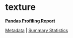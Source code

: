 # texture

[**Pandas Profiling Report**](https://epistasislab.github.io/penn-ml-benchmarks/profile/texture.html)

[Metadata](metadata.yaml) | [Summary Statistics](summary_stats.csv)

